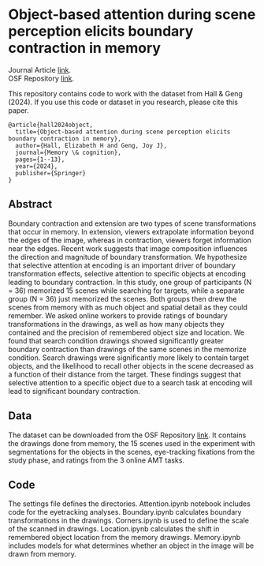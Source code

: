 # Object-based attention during scene perception elicits boundary contraction in memory
Journal Article [link](https://rdcu.be/dHWZk).
<br> OSF Repository [link](https://osf.io/mkas7/). 

This repository contains code to work with the dataset from Hall & Geng (2024). If you use this code or dataset in you research, please cite this paper. 

```
@article{hall2024object,
  title={Object-based attention during scene perception elicits boundary contraction in memory},
  author={Hall, Elizabeth H and Geng, Joy J},
  journal={Memory \& cognition},
  pages={1--13},
  year={2024},
  publisher={Springer}
}
```

## Abstract

Boundary contraction and extension are two types of scene transformations that occur in memory. In extension, viewers extrapolate information beyond the edges of the image, whereas in contraction, viewers forget information near the edges. Recent work suggests that image composition influences the direction and magnitude of boundary transformation. We hypothesize that selective attention at encoding is an important driver of boundary transformation effects, selective attention to specific objects at encoding leading to boundary contraction. In this study, one group of participants (N = 36) memorized 15 scenes while searching for targets, while a separate group (N = 36) just memorized the scenes. Both groups then drew the scenes from memory with as much object and spatial detail as they could remember. We asked online workers to provide ratings of boundary transformations in the drawings, as well as how many objects they contained and the precision of remembered object size and location. We found that search condition drawings showed significantly greater boundary contraction than drawings of the same scenes in the memorize condition. Search drawings were significantly more likely to contain target objects, and the likelihood to recall other objects in the scene decreased as a function of their distance from the target. These findings suggest that selective attention to a specific object due to a search task at encoding will lead to significant boundary contraction.

## Data

The dataset can be downloaded from the OSF Repository [link](https://osf.io/mkas7/). It contains the drawings done from memory, the 15 scenes used in the experiment with segmentations for the objects in the scenes, eye-tracking fixations from the study phase, and ratings from the 3 online AMT tasks. 

## Code 

The settings file defines the directories. Attention.ipynb notebook includes code for the eyetracking analyses. Boundary.ipynb calculates boundary transformations in the drawings. Corners.ipynb is used to define the scale of the scanned in drawings. Location.ipynb calculates the shift in remembered object location from the memory drawings. Memory.ipynb includes models for what determines whether an object in the image will be drawn from memory. 
